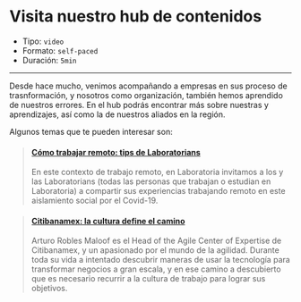 # Visita nuestro hub de contenidos

* Tipo: `video`
* Formato: `self-paced`
* Duración: `5min`

***
Desde hace mucho, venimos acompañando a empresas en sus proceso de
trasnformación, y nosotros como organización, también hemos aprendido de nuestros
errores. En el hub podrás encontrar más sobre nuestras y aprendizajes, así como
la de nuestros aliados en la región.

Algunos temas que te pueden interesar son:

<blockquote class="embedly-card" data-card-controls="0"><h4><a href="https://hub.laboratoria.la/tips-de-laboratorians-sobre-como-trabajar-remoto">Cómo trabajar remoto: tips de Laboratorians</a></h4><p>En este contexto de trabajo remoto, en Laboratoria invitamos a los y las Laboratorians (todas las personas que trabajan o estudian en Laboratoria) a compartir sus experiencias trabajando remoto en este aislamiento social por el Covid-19.</p></blockquote>
<script async src="//cdn.embedly.com/widgets/platform.js" charset="UTF-8"></script>

<blockquote class="embedly-card" data-card-controls="0"><h4><a href="https://hub.laboratoria.la/la-cultura-define-el-camino">Citibanamex: la cultura define el camino</a></h4><p>Arturo Robles Maloof es el Head of the Agile Center of Expertise de Citibanamex, y un apasionado por el mundo de la agilidad. Durante toda su vida a intentado descubrir maneras de usar la tecnología para transformar negocios a gran escala, y en ese camino a descubierto que es necesario recurrir a la cultura de trabajo para lograr sus objetivos.</p></blockquote>
<script async src="//cdn.embedly.com/widgets/platform.js" charset="UTF-8"></script>
